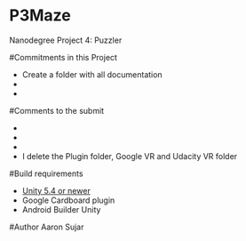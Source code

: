 # P3Maze
Nanodegree Project 4: Puzzler


#Commitments in this Project
* Create a folder with all documentation
* 
* 


#Comments to the submit

* 
* 
* 
* I delete the Plugin folder, Google VR and Udacity VR folder



#Build requirements

* [Unity 5.4 or newer](https://unity3d.com/)
* Google Cardboard plugin
* Android Builder Unity 


#Author
Aaron Sujar